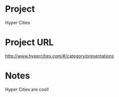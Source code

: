 # Project
Hyper Cities
# Project URL
http://www.hypercities.com/#/category/presentations
# Notes
Hyper Cities are cool!
